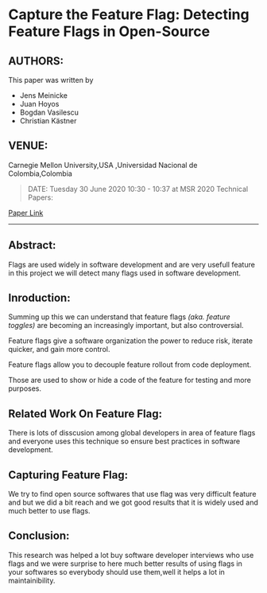 # Capture the Feature Flag: Detecting Feature Flags in Open-Source

## AUTHORS:

This paper was written by 
+ Jens Meinicke
+ Juan Hoyos
+ Bogdan Vasilescu
+ Christian Kästner

## VENUE:

Carnegie Mellon University,USA ,Universidad Nacional de Colombia,Colombia

> DATE: Tuesday 30 June 2020 10:30 - 10:37 at MSR 2020 Technical Papers:

[Paper Link](https://2020.msrconf.org/details/msr-2020-papers/24/Capture-the-Feature-Flag-Detecting-Feature-Flags-in-Open-Source "Click to view the paper")

***

## Abstract:

Flags are used widely in software development and are very usefull feature in this project we will detect many flags used in software development. 

## Inroduction:

Summing up this we can understand that feature flags _(aka. feature toggles)_ are becoming an increasingly important, but also controversial.

Feature flags give a software organization the power to reduce risk, iterate quicker, and gain more control. 

Feature flags allow you to decouple feature rollout from code deployment.

Those are used to show or hide a code of the feature for testing and more purposes. 

## Related Work On Feature Flag:

 There is lots of disscusion among global developers in area of feature flags and everyone uses this technique so ensure best practices in software development. 

 ## Capturing Feature Flag:

 We try to find open source softwares that use flag was very difficult feature and but we did a bit reach and we got good results that it is widely used and much better to use flags. 

 ## Conclusion:

This research was helped a lot buy software developer interviews who use flags and we were surprise to here much better results of using flags in your softwares so everybody should use them,well it helps a lot in maintainibility.